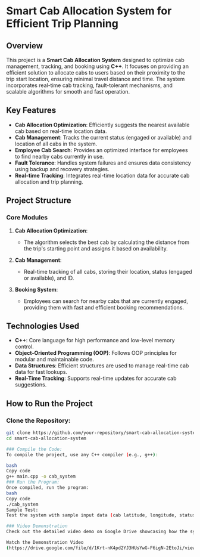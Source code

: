 # Smart Cab Allocation System for Efficient Trip Planning


## Overview
This project is a **Smart Cab Allocation System** designed to optimize cab management, tracking, and booking using **C++**. It focuses on providing an efficient solution to allocate cabs to users based on their proximity to the trip start location, ensuring minimal travel distance and time. The system incorporates real-time cab tracking, fault-tolerant mechanisms, and scalable algorithms for smooth and fast operation.

## Key Features
- **Cab Allocation Optimization**: Efficiently suggests the nearest available cab based on real-time location data.
- **Cab Management**: Tracks the current status (engaged or available) and location of all cabs in the system.
- **Employee Cab Search**: Provides an optimized interface for employees to find nearby cabs currently in use.
- **Fault Tolerance**: Handles system failures and ensures data consistency using backup and recovery strategies.
- **Real-time Tracking**: Integrates real-time location data for accurate cab allocation and trip planning.

## Project Structure

### Core Modules
1. **Cab Allocation Optimization**:
   - The algorithm selects the best cab by calculating the distance from the trip's starting point and assigns it based on availability.

2. **Cab Management**:
   - Real-time tracking of all cabs, storing their location, status (engaged or available), and ID.

3. **Booking System**:
   - Employees can search for nearby cabs that are currently engaged, providing them with fast and efficient booking recommendations.

## Technologies Used
- **C++**: Core language for high performance and low-level memory control.
- **Object-Oriented Programming (OOP)**: Follows OOP principles for modular and maintainable code.
- **Data Structures**: Efficient structures are used to manage real-time cab data for fast lookups.
- **Real-Time Tracking**: Supports real-time updates for accurate cab suggestions.

## How to Run the Project

### Clone the Repository:
```bash
git clone https://github.com/your-repository/smart-cab-allocation-system.git
cd smart-cab-allocation-system

### Compile the Code:
To compile the project, use any C++ compiler (e.g., g++):

bash
Copy code
g++ main.cpp -o cab_system
### Run the Program:
Once compiled, run the program:
bash
Copy code
./cab_system
Sample Test:
Test the system with sample input data (cab latitude, longitude, status, and trip start location). The system will output the nearest available cab.

### Video Demonstration
Check out the detailed video demo on Google Drive showcasing how the system works, including cab tracking, real-time updates, and the cab allocation process:

Watch the Demonstration Video
(https://drive.google.com/file/d/1Krt-nK4pd2YJ3HUsYwG-F6igN-2EtoJi/view?usp=sharing)`
